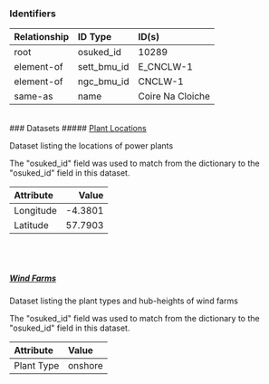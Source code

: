 ### Identifiers

| Relationship   | ID Type     | ID(s)            |
|:---------------|:------------|:-----------------|
| root           | osuked_id   | 10289            |
| element-of     | sett_bmu_id | E_CNCLW-1        |
| element-of     | ngc_bmu_id  | CNCLW-1          |
| same-as        | name        | Coire Na Cloiche |

<br>
### Datasets
##### <a href="https://raw.githubusercontent.com/OSUKED/Dictionary-Datasets/main/datasets/plant-locations/datapackage.json">Plant Locations</a>

Dataset listing the locations of power plants

The "osuked_id" field was used to match from the dictionary to the "osuked_id" field in this dataset.

| Attribute   |   Value |
|:------------|--------:|
| Longitude   | -4.3801 |
| Latitude    | 57.7903 |

<br><br>
##### <a href="https://raw.githubusercontent.com/OSUKED/Dictionary-Datasets/main/datasets/wind-farms/datapackage.json">Wind Farms</a>

Dataset listing the plant types and hub-heights of wind farms

The "osuked_id" field was used to match from the dictionary to the "osuked_id" field in this dataset.

| Attribute   | Value   |
|:------------|:--------|
| Plant Type  | onshore |

